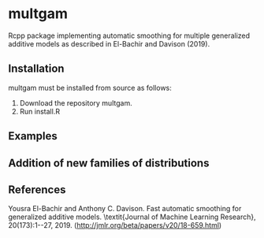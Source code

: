 # multgam
Rcpp package implementing automatic smoothing for multiple generalized additive models as described in El-Bachir and Davison (2019).

## Installation
multgam must be installed from source as follows: 
1. Download the repository multgam.
2. Run install.R


## Examples

## Addition of new families of distributions


## References
Yousra El-Bachir and Anthony C. Davison. Fast automatic smoothing for generalized additive models. \textit{Journal of Machine Learning Research}, 20(173):1--27, 2019. (http://jmlr.org/beta/papers/v20/18-659.html)


